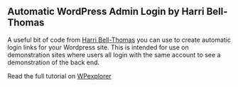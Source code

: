 <h2>Automatic WordPress Admin Login by Harri Bell-Thomas</h2>

A useful bit of code from <a href="https://github.com/HarriBellThomas">Harri Bell-Thomas</a> you can use to create automatic login links for your Wordpress site. This is intended for use on demonstration sites where users all login with the same account to see a demonstration of the back end.

Read the full tutorial on <a href="http://www.wpexplorer.com/automatic-wp-admin-login" title="Automatic WordPress Admin Login in PHP">WPexplorer</a>
